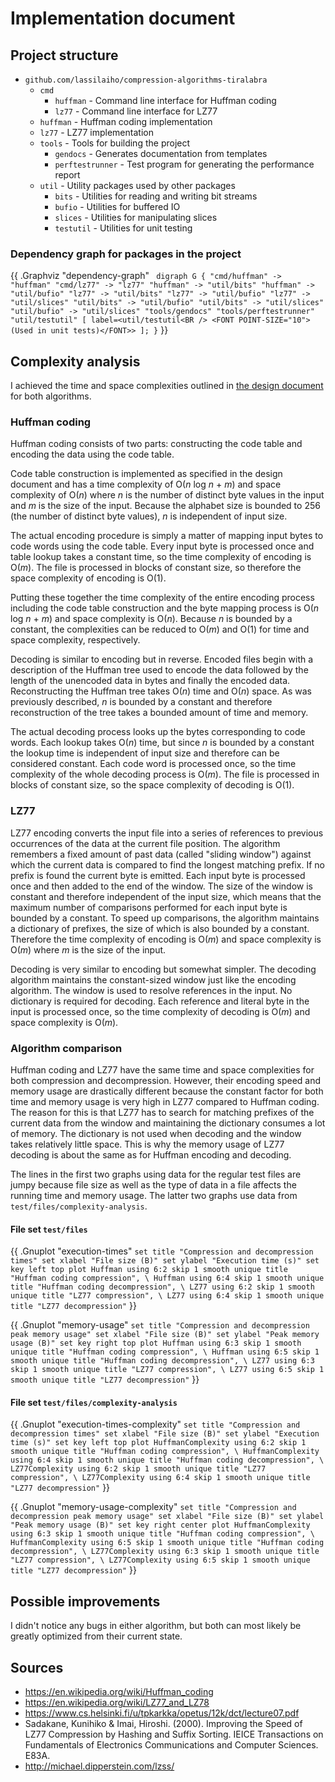 # Implementation document

## Project structure

- `github.com/lassilaiho/compression-algorithms-tiralabra`
  - `cmd`
    - `huffman` - Command line interface for Huffman coding
    - `lz77` - Command line interface for LZ77
  - `huffman` - Huffman coding implementation
  - `lz77` - LZ77 implementation
  - `tools` - Tools for building the project
    - `gendocs` - Generates documentation from templates
    - `perftestrunner` - Test program for generating the performance report
  - `util` - Utility packages used by other packages
    - `bits` - Utilities for reading and writing bit streams
    - `bufio` - Utilities for buffered IO
    - `slices` - Utilities for manipulating slices
    - `testutil` - Utilities for unit testing

### Dependency graph for packages in the project

{{ .Graphviz "dependency-graph" `
digraph G {
  "cmd/huffman" -> "huffman"
  "cmd/lz77" -> "lz77"
  "huffman" -> "util/bits"
  "huffman" -> "util/bufio"
  "lz77" -> "util/bits"
  "lz77" -> "util/bufio"
  "lz77" -> "util/slices"
  "util/bits" -> "util/bufio"
  "util/bits" -> "util/slices"
  "util/bufio" -> "util/slices"
  "tools/gendocs"
  "tools/perftestrunner"
  "util/testutil" [
    label=<util/testutil<BR />
        <FONT POINT-SIZE="10">(Used in unit tests)</FONT>>
  ];
}` }}

## Complexity analysis

I achieved the time and space complexities outlined in [the design
document](design-document.md) for both algorithms.

### Huffman coding

Huffman coding consists of two parts: constructing the code table and encoding
the data using the code table.

Code table construction is implemented as specified in the design document and
has a time complexity of O(*n* log *n* + *m*) and space complexity of O(*n*)
where *n* is the number of distinct byte values in the input and *m* is the size
of the input. Because the alphabet size is bounded to 256 (the number of
distinct byte values), *n* is independent of input size.

The actual encoding procedure is simply a matter of mapping input bytes to code
words using the code table. Every input byte is processed once and table lookup
takes a constant time, so the time complexity of encoding is O(*m*). The file is
processed in blocks of constant size, so therefore the space complexity of
encoding is O(1).

Putting these together the time complexity of the entire encoding process
including the code table construction and the byte mapping process is O(*n* log
*n* + *m*) and space complexity is O(*n*). Because *n* is bounded by a constant,
the complexities can be reduced to O(*m*) and O(1) for time and space
complexity, respectively.

Decoding is similar to encoding but in reverse. Encoded files begin with a
description of the Huffman tree used to encode the data followed by the length
of the unencoded data in bytes and finally the encoded data. Reconstructing the
Huffman tree takes O(*n*) time and O(*n*) space. As was previously described,
*n* is bounded by a constant and therefore reconstruction of the tree takes a
bounded amount of time and memory.

The actual decoding process looks up the bytes corresponding to code words. Each
lookup takes O(*n*) time, but since *n* is bounded by a constant the lookup time
is independent of input size and therefore can be considered constant. Each code
word is processed once, so the time complexity of the whole decoding process is
O(*m*). The file is processed in blocks of constant size, so the space
complexity of decoding is O(1).

### LZ77

LZ77 encoding converts the input file into a series of references to previous
occurrences of the data at the current file position. The algorithm remembers a
fixed amount of past data (called "sliding window") against which the current
data is compared to find the longest matching prefix. If no prefix is found the
current byte is emitted. Each input byte is processed once and then added to the
end of the window. The size of the window is constant and therefore independent
of the input size, which means that the maximum number of comparisons performed
for each input byte is bounded by a constant. To speed up comparisons, the
algorithm maintains a dictionary of prefixes, the size of which is also bounded
by a constant. Therefore the time complexity of encoding is O(*m*) and space
complexity is O(*m*) where *m* is the size of the input.

Decoding is very similar to encoding but somewhat simpler. The decoding
algorithm maintains the constant-sized window just like the encoding algorithm.
The window is used to resolve references in the input. No dictionary is required
for decoding. Each reference and literal byte in the input is processed once, so
the time complexity of decoding is O(*m*) and space complexity is O(*m*).

### Algorithm comparison

Huffman coding and LZ77 have the same time and space complexities for both
compression and decompression. However, their encoding speed and memory usage
are drastically different because the constant factor for both time and memory
usage is very high in LZ77 compared to Huffman coding. The reason for this is
that LZ77 has to search for matching prefixes of the current data from the
window and maintaining the dictionary consumes a lot of memory. The dictionary
is not used when decoding and the window takes relatively little space. This is
why the memory usage of LZ77 decoding is about the same as for Huffman encoding
and decoding.

The lines in the first two graphs using data for the regular test files are
jumpy because file size as well as the type of data in a file affects the
running time and memory usage. The latter two graphs use data from
`test/files/complexity-analysis`.

#### File set `test/files`

{{ .Gnuplot "execution-times" `
set title "Compression and decompression times"
set xlabel "File size (B)"
set ylabel "Execution time (s)"
set key left top
plot Huffman using 6:2 skip 1 smooth unique title "Huffman coding compression", \
  Huffman using 6:4 skip 1 smooth unique title "Huffman coding decompression", \
  LZ77 using 6:2 skip 1 smooth unique title "LZ77 compression", \
  LZ77 using 6:4 skip 1 smooth unique title "LZ77 decompression"
` }}

{{ .Gnuplot "memory-usage" `
set title "Compression and decompression peak memory usage"
set xlabel "File size (B)"
set ylabel "Peak memory usage (B)"
set key right top
plot Huffman using 6:3 skip 1 smooth unique title "Huffman coding compression", \
  Huffman using 6:5 skip 1 smooth unique title "Huffman coding decompression", \
  LZ77 using 6:3 skip 1 smooth unique title "LZ77 compression", \
  LZ77 using 6:5 skip 1 smooth unique title "LZ77 decompression"
` }}

#### File set `test/files/complexity-analysis`

{{ .Gnuplot "execution-times-complexity" `
set title "Compression and decompression times"
set xlabel "File size (B)"
set ylabel "Execution time (s)"
set key left top
plot HuffmanComplexity using 6:2 skip 1 smooth unique title "Huffman coding compression", \
  HuffmanComplexity using 6:4 skip 1 smooth unique title "Huffman coding decompression", \
  LZ77Complexity using 6:2 skip 1 smooth unique title "LZ77 compression", \
  LZ77Complexity using 6:4 skip 1 smooth unique title "LZ77 decompression"
` }}

{{ .Gnuplot "memory-usage-complexity" `
set title "Compression and decompression peak memory usage"
set xlabel "File size (B)"
set ylabel "Peak memory usage (B)"
set key right center
plot HuffmanComplexity using 6:3 skip 1 smooth unique title "Huffman coding compression", \
  HuffmanComplexity using 6:5 skip 1 smooth unique title "Huffman coding decompression", \
  LZ77Complexity using 6:3 skip 1 smooth unique title "LZ77 compression", \
  LZ77Complexity using 6:5 skip 1 smooth unique title "LZ77 decompression"
` }}

## Possible improvements

I didn't notice any bugs in either algorithm, but both can most likely be
greatly optimized from their current state.

## Sources

- https://en.wikipedia.org/wiki/Huffman_coding
- https://en.wikipedia.org/wiki/LZ77_and_LZ78
- https://www.cs.helsinki.fi/u/tpkarkka/opetus/12k/dct/lecture07.pdf
- Sadakane, Kunihiko & Imai, Hiroshi. (2000). Improving the Speed of LZ77
  Compression by Hashing and Suffix Sorting. IEICE Transactions on Fundamentals
  of Electronics Communications and Computer Sciences. E83A. 
- http://michael.dipperstein.com/lzss/
